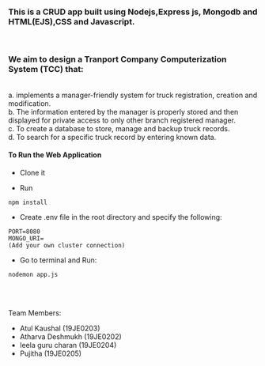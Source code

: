 <h3> This is a CRUD app built using Nodejs,Express js, Mongodb and HTML(EJS),CSS and Javascript.</h3>
<br>
<h3>We aim to design a Tranport Company Computerization System (TCC) that:</h3>
<br>
a. implements a manager-friendly system for truck registration, creation and modification.<br>
b. The information entered by the manager is properly stored and then displayed for private access to only other branch registered manager.<br>
c. To create a database to store, manage and backup truck records.<br>
d. To search for a specific truck record by entering known data.<br>



#### To Run the Web Application
- Clone it

- Run
```
npm install
```

- Create .env file in the root directory and specify the following:
```
PORT=8080
MONGO_URI=
(Add your own cluster connection)
```

- Go to terminal and Run:
```
nodemon app.js
```
<br>
<br>





Team Members:
- Atul Kaushal (19JE0203)
- Atharva Deshmukh (19JE0202)
- leela guru charan (19JE0204)
- Pujitha (19JE0205)
